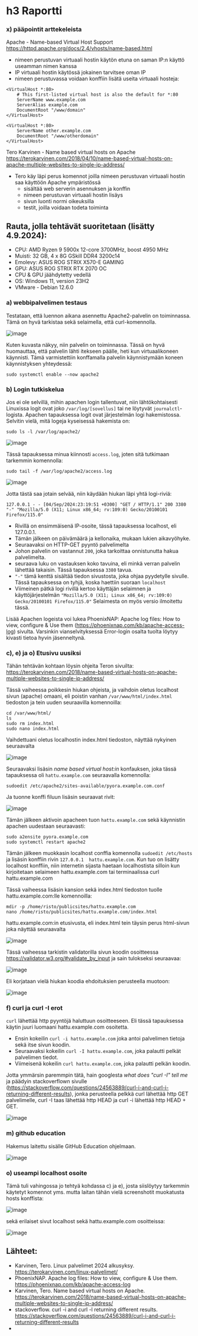 # h3 Raportti
### x) pääpointit arttekeleista

Apache - Name-based Virtual Host Support https://httpd.apache.org/docs/2.4/vhosts/name-based.html
- nimeen perustuvan virtuaali hostin käytön etuna on saman IP:n käyttö useamman nimen kanssa
- IP virtuaali hostin käytössä jokainen tarvitsee oman IP
- nimeen perustuvassa voidaan konffiin lisätä useita virtuaali hosteja:
```
<VirtualHost *:80>
    # This first-listed virtual host is also the default for *:80
    ServerName www.example.com
    ServerAlias example.com 
    DocumentRoot "/www/domain"
</VirtualHost>

<VirtualHost *:80>
    ServerName other.example.com
    DocumentRoot "/www/otherdomain"
</VirtualHost>
```

Tero Karvinen - Name based virtual hosts on Apache https://terokarvinen.com/2018/04/10/name-based-virtual-hosts-on-apache-multiple-websites-to-single-ip-address/
- Tero käy läpi perus komennot joilla nimeen perustuvan virtuaali hostin saa käyttöön Apache ympäristössä
  - sisältää web serverin asennuksen ja konffin
  - nimeen perustuvan virtuaali hostin lisäys
  - sivun luonti normi oikeuksilla
  - testit, joilla voidaan todeta toiminta
 
  

## Rauta, jolla tehtävät suoritetaan (lisätty 4.9.2024): 
* CPU: AMD Ryzen 9 5900x 12-core 3700MHz, boost 4950 MHz
* Muisti: 32 GB, 4 x 8G GSkill DDR4 3200c14
* Emolevy: ASUS ROG STRIX X570-E GAMING
* GPU: ASUS ROG STRIX RTX 2070 OC
* CPU & GPU jäähdytetty vedellä 
* OS: Windows 11, version 23H2
* VMware - Debian 12.6.0

### a) webbipalvelimen testaus

Testataan, että luennon aikana asennettu Apache2-palvelin on toiminnassa. Tämä on hyvä tarkistaa sekä selaimella, että curl-komennolla.

![image](https://github.com/user-attachments/assets/b2dc7a08-6f35-475c-85fc-f094d6c77033)

Kuten kuvasta näkyy, niin palvelin on toiminnassa. Tässä on hyvä huomauttaa, että palvelin lähti itekseen päälle, heti kun virtuaalikoneen käynnisti. Tämä varmistettiin konffamalla palvelin käynnistymään koneen käynnistyksen yhteydessä:
```
sudo systemctl enable --now apache2
```

### b) Login tutkiskelua

Jos ei ole selvillä, mihin apachen login tallentuvat, niin lähtökohtaisesti Linuxissa logit ovat joko `/var/log/[sovellus]` tai ne löytyvät `journalctl`-logista. Apachen tapauksessa logit ovat järjestelmän logi hakemistossa. Selvitin vielä, mitä logeja kyseisessä hakemista on:
```
sudo ls -l /var/log/apache2/
```

![image](https://github.com/user-attachments/assets/d64f3180-9df1-47f4-ab1e-bfc0d0936c31)

Tässä tapauksessa minua kiinnosti `access.log`, joten sitä tutkimaan tarkemmin komennolla:

```
sudo tail -f /war/log/apache2/access.log
```

![image](https://github.com/user-attachments/assets/63a14b9a-8afa-4750-a292-30ba52170bf2)

Jotta tästä saa jotain selvää, niin käydään hiukan läpi yhtä logi-riviä:

`127.0.0.1 - - [04/Sep/2024:23:19:51 +0300] "GET / HTTP/1.1" 200 3380 "-" "Mozilla/5.0 (X11; Linux x86_64; rv:109:0) Gecko/20100101 Firefox/115.0"`

* Rivillä on ensimmäisenä IP-osoite, tässä tapauksessa localhost, eli 127.0.0.1.
* Tämän jälkeen on päivämäärä ja kellonaika, mukaan lukien aikavyöhyke.
* Seuraavaksi on HTTP-GET pyyntö palvelimelta
* Johon palvelin on vastannut `200`, joka tarkoittaa onnistunutta hakua palvelimelta.
* seuraava luku on vastauksen koko tavuina, eli minkä verran palvelin lähettää takaisin. Tässä tapauksessa `3380` tavua.
* `"-"` tämä kenttä sisältää tiedon sivustosta, joka ohjaa pyydetylle sivulle. Tässä tapauksessa on tyhjä, koska haettiin suoraan `localhost`
* Viimeinen pätkä logi rivillä kertoo käyttäjän selaimnen ja käyttöjärjestelmän `"Mozilla/5.0 (X11; Linux x86_64; rv:109:0) Gecko/20100101 Firefox/115.0"` Selaimesta on myös versio ilmoitettu tässä.

Lisää Apachen logeista voi lukea PhoenixNAP: Apache log files: How to view, configure & Use them (https://phoenixnap.com/kb/apache-access-log) sivulta. Varsinkin vianselvityksessä Error-login osalta tuolta löytyy kivasti tietoa hyvin jäsenneltynä.

 ### c), e) ja o) Etusivu uusiksi

Tähän tehtävän kohtaan löysin ohjeita Teron sivuilta: https://terokarvinen.com/2018/name-based-virtual-hosts-on-apache-multiple-websites-to-single-ip-address/

Tässä vaiheessa poikkesin hiukan ohjeista, ja vaihdoin oletus localhost sivun (apache) omaani, eli poistin vanhan `/var/www/html/index.html`  tiedoston ja tein uuden seuraavilla komennoilla:

```
cd /var/www/html/
ls
sudo rm index.html
sudo nano index.html
```


Vaihdettuani oletus localhostin index.html tiedoston, näyttää nykyinen seuraavalta

![image](https://github.com/user-attachments/assets/4e4b9c0f-d4db-435c-9af9-7a171214d817)

Seuraavaksi lisäsin _name based virtual host:in_ konfauksen, joka tässä tapauksessa oli `hattu.example.com` seuraavalla komennolla:

```
sudoedit /etc/apache2/sites-available/pyora.example.com.conf
```
Ja tuonne konffi filuun lisäsin seuraavat rivit:

![image](https://github.com/user-attachments/assets/67607a63-2e7e-4fac-a490-2f42d742ee45)

Tämän jälkeen aktivoin apacheen tuon `hattu.example.com` sekä käynnistin apachen uudestaan seuraavasti:

```
sudo a2ensite pyora.example.com
sudo systemctl restart apache2
```

Tämän jälkeen muokkasin localhost conffia komennolla `sudoedit /etc/hosts` ja lisäsin konffiin rivin `127.0.0.1  hattu.example.com`. Kun tuo on lisätty localhost konffiin, niin internetin sijasta haetaan localhostista silloin kun kirjoitetaan selaimeen hattu.example.com tai terminaalissa curl hattu.example.com

Tässä vaiheessa lisäsin kansion sekä index.html tiedoston tuolle hattu.example.com:lle komennoilla:

```
mdir -p /home/risto/publicsites/hattu.example.com
nano /home/risto/publicsites/hattu.example.com/index.html
```
hattu.example.com:in etusivusta, eli index.html tein täysin perus html-sivun joka näyttää seuraavalta

![image](https://github.com/user-attachments/assets/0874f938-9817-4214-b9aa-813c9ba3113d)

Tässä vaiheessa tarkistin validatorilla sivun koodin osoitteessa https://validator.w3.org/#validate_by_input ja sain tulokseksi seuraavaa:

![image](https://github.com/user-attachments/assets/ef185fe1-c749-4baf-bd56-caed5d86ca69)

Eli korjataan vielä hiukan koodia ehdoituksien perusteella muotoon:

![image](https://github.com/user-attachments/assets/1d37677a-ee0f-40c6-a043-fbb66124f678)

### f) curl ja curl -I erot

`curl` lähettää http pyyntöjä haluttuun osoitteeseen. Eli tässä tapauksessa käytin juuri luomaani hattu.example.com osoitetta. 
- Ensin kokeilin `curl -i hattu.example.com` joka antoi palvelimen tietoja sekä itse sivun koodin.
- Seuraavaksi kokeilin `curl -I hattu.example.com`, joka palautti pelkät palvelimen tiedot.
- Viimeisenä kokeilin `curl hattu.example.com`, joka palautti pelkän koodin.

Jotta ymmärsin paremmpin tätä, hain googlesta _what does "curl -I" tell me_ ja päädyin stackoverflown sivulle (https://stackoverflow.com/questions/24563889/curl-i-and-curl-i-returning-different-results), jonka perusteella pelkkä curl lähettää http GET palvelimelle, curl -I taas lähettää http HEAD ja curl -i lähettää http HEAD + GET.

![image](https://github.com/user-attachments/assets/9b9a4df3-4057-4bc7-8147-004ef3dea82f)

 ### m) github education

Hakemus laitettu sisälle GitHub Education ohjelmaan.

![image](https://github.com/user-attachments/assets/29653e5d-16d3-4184-bc6b-07024a84cf8a)

### o) useampi localhost osoite 

Tämä tuli vahingossa jo tehtyä kohdassa c) ja e), josta siislöytyy tarkemmin käytetyt komennot yms. mutta laitan tähän vielä screenshotit muokatusta hosts konffista:

![image](https://github.com/user-attachments/assets/4580097d-864c-48a1-b544-51685f89f9f2)

sekä erilaiset sivut localhost sekä hattu.example.com osoitteissa:

![image](https://github.com/user-attachments/assets/d78c6c02-f077-4bca-adf1-a8045adf4bef)


 ## Lähteet:
 * Karvinen, Tero. Linux palvelimet 2024 alkusyksy. https://terokarvinen.com/linux-palvelimet/
 * PhoenixNAP. Apache log files: How to view, configure & Use them. https://phoenixnap.com/kb/apache-access-log
 * Karvinen, Tero. Name based virtual hosts on Apache. https://terokarvinen.com/2018/name-based-virtual-hosts-on-apache-multiple-websites-to-single-ip-address/
 * stackoverflow. curl -i and curl -l returning different results. https://stackoverflow.com/questions/24563889/curl-i-and-curl-i-returning-different-results
 * 
